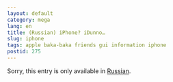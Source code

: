```yaml
---
layout: default
category: mega
lang: en
title: (Russian) iPhone? iDunno…
slug: iphone
tags: apple baka-baka friends gui information iphone 
postid: 275
---
```

<p>Sorry, this entry is only available in <a href="/mega/export/getposts.php">Russian</a>.</p>